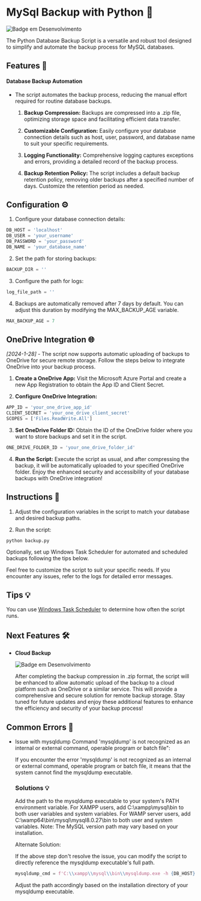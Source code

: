 # MySql Backup with Python 🐍
![Badge em Desenvolvimento](http://img.shields.io/static/v1?label=STATUS&message=DONE&color=GREEN&style=for-the-badge)

The Python Database Backup Script is a versatile and robust tool designed to simplify and automate the backup process for MySQL databases.

## Features 🚀
#### Database Backup Automation
- The script automates the backup process, reducing the manual effort required for routine database backups.

  1. __Backup Compression:__ Backups are compressed into a .zip file, optimizing storage space and facilitating efficient data transfer.
  
  2. __Customizable Configuration:__ Easily configure your database connection details such as host, user, password, and database name to suit your specific requirements.
  
  3. __Logging Functionality:__ Comprehensive logging captures exceptions and errors, providing a detailed record of the backup process.
  
  4. __Backup Retention Policy:__ The script includes a default backup retention policy, removing older backups after a specified number of days. Customize the retention period as needed.

## Configuration ⚙️
1. Configure your database connection details:
  ```python
  DB_HOST = 'localhost'
  DB_USER = 'your_username'
  DB_PASSWORD = 'your_password'
  DB_NAME = 'your_database_name'
  ```

2. Set the path for storing backups:
  ```python
  BACKUP_DIR = ''
  ```
   
3. Configure the path for logs:
  ```python
  log_file_path = ''
  ```

4. Backups are automatically removed after 7 days by default. You can adjust this duration by modifying the MAX_BACKUP_AGE variable.
  ```python
  MAX_BACKUP_AGE = 7
  ```

## OneDrive Integration 🌐
_[2024-1-28]_ - The script now supports automatic uploading of backups to OneDrive for secure remote storage. Follow the steps below to integrate OneDrive into your backup process.

1. __Create a OneDrive App:__ Visit the Microsoft Azure Portal and create a new App Registration to obtain the App ID and Client Secret.

2. __Configure OneDrive Integration:__
```python
APP_ID = 'your_one_drive_app_id'
CLIENT_SECRET = 'your_one_drive_client_secret'
SCOPES = ['Files.ReadWrite.All']
```

3. __Set OneDrive Folder ID:__ Obtain the ID of the OneDrive folder where you want to store backups and set it in the script.
```python
ONE_DRIVE_FOLDER_ID = 'your_one_drive_folder_id'
```

4. __Run the Script:__ Execute the script as usual, and after compressing the backup, it will be automatically uploaded to your specified OneDrive folder.
Enjoy the enhanced security and accessibility of your database backups with OneDrive integration!

## Instructions 📝
1. Adjust the configuration variables in the script to match your database and desired backup paths.

2. Run the script:
  ```console
  python backup.py
  ```

Optionally, set up Windows Task Scheduler for automated and scheduled backups following the tips below.

Feel free to customize the script to suit your specific needs. If you encounter any issues, refer to the logs for detailed error messages.

## Tips 💡
You can use [Windows Task Scheduler](https://www.jcchouinard.com/python-automation-using-task-scheduler/) to determine how often the script runs.

## Next Features 🛠️
- __Cloud Backup__

  ![Badge em Desenvolvimento](http://img.shields.io/static/v1?label=STATUS&message=DONE&color=GREEN&style=for-the-badge)
  
  After completing the backup compression in .zip format, the script will be enhanced to allow automatic upload of the backup to a cloud platform such as OneDrive or a similar service. This will provide a comprehensive and secure solution for remote backup storage. Stay tuned for future updates and enjoy these additional features to enhance the efficiency and security of your backup process!

## Common Errors 🚨
- Issue with mysqldump Command 'mysqldump' is not recognized as an internal or external command, operable program or batch file":

  If you encounter the error 'mysqldump' is not recognized as an internal or external command, operable program or batch file, it means that the system cannot find the mysqldump executable.
  
  ### Solutions 💡
  Add the path to the mysqldump executable to your system's PATH environment variable. For XAMPP users, add C:\xampp\mysql\bin to both user variables and system variables. For WAMP server users, add C:\wamp64\bin\mysql\mysql8.0.27\bin to both user and system variables. Note: The MySQL version path may vary based on your installation.
  
  Alternate Solution:
  
  If the above step don't resolve the issue, you can modify the script to directly reference the mysqldump executable's full path.
  ```python
  mysqldump_cmd = f'C:\\xampp\\mysql\\bin\\mysqldump.exe -h {DB_HOST} -u {DB_USER} -p{DB_PASSWORD} {DB_NAME} > {BACKUP_FILE_PATH}'
  ```
  Adjust the path accordingly based on the installation directory of your mysqldump executable.
